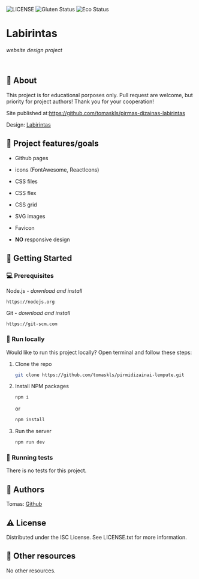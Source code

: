 ![LICENSE](https://img.shields.io/badge/License-ISC-blue.svg?style=flat-square)
![Gluten Status](https://img.shields.io/badge/Gluten-Free-green.svg)
![Eco Status](https://img.shields.io/badge/ECO-Friendly-green.svg)

# Labirintas

_website design project_

<br>

## 🌟 About

This project is for educational porposes only. Pull request are welcome, but priority for project authors! Thank you for your cooperation!

Site published at:https://github.com/tomaskls/pirmas-dizainas-labirintas

Design: [Labirintas](https://www.pinterest.com/pin/464293042832100427/)

## 🎯 Project features/goals

-   Github pages
-   icons (FontAwesome, ReactIcons)
-   CSS files
-   CSS flex
-   CSS grid
-   SVG images
-   Favicon

-   **NO** responsive design

## 🧰 Getting Started

### 💻 Prerequisites

Node.js - _download and install_

```
https://nodejs.org
```

Git - _download and install_

```
https://git-scm.com
```

### 🏃 Run locally

Would like to run this project locally? Open terminal and follow these steps:

1. Clone the repo
    ```sh
    git clone https://github.com/tomaskls/pirmidizainai-lempute.git
    ```
2. Install NPM packages
    ```sh
    npm i
    ```
    or
    ```sh
    npm install
    ```
3. Run the server
    ```sh
    npm run dev
    ```

### 🧪 Running tests

There is no tests for this project.

## 🎅 Authors

Tomas: [Github](https://github.com/tomaskls/)

## ⚠️ License

Distributed under the ISC License. See LICENSE.txt for more information.

## 🔗 Other resources

No other resources.